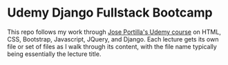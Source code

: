 # Udemy Django Fullstack Bootcamp
 
 This repo follows my work through 
 [Jose Portilla's Udemy course](https://www.udemy.com/course/python-and-django-full-stack-web-developer-bootcamp/) 
 on HTML, CSS, Bootstrap, Javascript, JQuery, and Django. 
 Each lecture gets its own file or set of files as I walk through its content, with the file name typically
 being essentially the lecture title.
